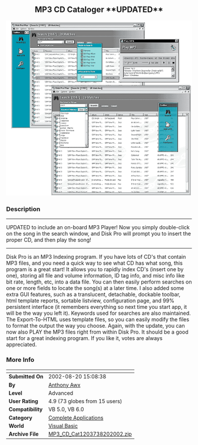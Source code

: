 ﻿<div align="center">

## MP3 CD Cataloger \*\*UPDATED\*\*

<img src="PIC2002820134962098.gif">
</div>

### Description



----

UPDATED to include an on-board MP3 Player! Now you simply double-click on the song in the search window, and Disk Pro will prompt you to insert the proper CD, and then play the song! 

----

Disk Pro is an MP3 Indexing program. If you have lots of CD's that contain MP3 files, and you need a quick way to see what CD has what song, this program is a great start! It allows you to rapidly index CD's (insert one by one), storing all file and volume information, ID tag info, and misc info like bit rate, length, etc, into a data file. You can then easily perform searches on one or more fields to locate the song(s) at a later time. I also added some extra GUI features, such as a translucent, detachable, dockable toolbar, html template reports, sortable listview, configuration page, and 99% persistent interface (it remembers everything so next time you start app, it will be the way you left it). Keywords used for searches are also maintained. The Export-To-HTML uses template files, so you can easily modify the files to format the output the way you choose. Again, with the update, you can now also PLAY the MP3 files right from within Disk Pro. It should be a good start for a great indexing program. If you like it, votes are always appreciated.
 
### More Info
 


<span>             |<span>
---                |---
**Submitted On**   |2002-08-20 15:08:38
**By**             |[Anthony Awx](https://github.com/Planet-Source-Code/PSCIndex/blob/master/ByAuthor/anthony-awx.md)
**Level**          |Advanced
**User Rating**    |4.9 (73 globes from 15 users)
**Compatibility**  |VB 5\.0, VB 6\.0
**Category**       |[Complete Applications](https://github.com/Planet-Source-Code/PSCIndex/blob/master/ByCategory/complete-applications__1-27.md)
**World**          |[Visual Basic](https://github.com/Planet-Source-Code/PSCIndex/blob/master/ByWorld/visual-basic.md)
**Archive File**   |[MP3\_CD\_Cat1203738202002\.zip](https://github.com/Planet-Source-Code/anthony-awx-mp3-cd-cataloger-updated__1-38084/archive/master.zip)








